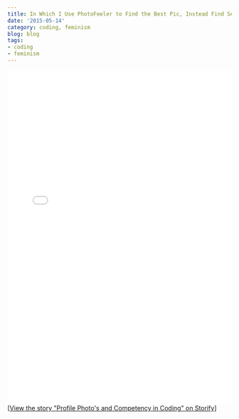 ```yaml
---
title: In Which I Use PhotoFeeler to Find the Best Pic, Instead Find Sexism
date: '2015-05-14'
category: coding, feminism
blog: blog
tags:
- coding
- feminism
---
```



<div class="storify"><iframe src="//storify.com/NikkiLizMurray/profile-photo-s-and-competency-in-coding/embed?template=slideshow" width="100%" height="750" frameborder="no" allowtransparency="true"></iframe><script src="//storify.com/NikkiLizMurray/profile-photo-s-and-competency-in-coding.js?template=slideshow"></script><noscript>[<a href="//storify.com/NikkiLizMurray/profile-photo-s-and-competency-in-coding" target="_blank">View the story "Profile Photo's and Competency in Coding" on Storify</a>]</noscript></div>
